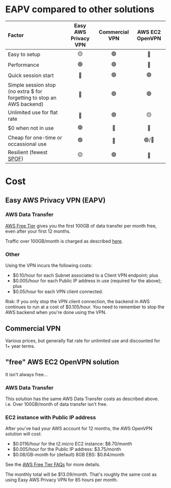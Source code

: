 # EAPV compared to other solutions

| Factor            | Easy AWS Privacy VPN | Commercial VPN | AWS EC2 OpenVPN |
| :---------------- | :------: | :------: | :------: |
| Easy to setup     | 🟡 | 🟢 | 🔴 |
| Performance       | 🟢 | 🟢 | 🔴 |
| Quick session start | 🔴 | 🟢 | 🟢 |
| Simple session stop (no extra $ for forgetting to stop an AWS backend) | 🔴 | 🟢 | 🟢 |
| Unlimited use for flat rate | 🔴 | 🟢 | 🟡 |
| $0 when not in use | 🟢 | 🔴 | 🔴 |
| Cheap for one-time or occassional use | 🟢 | 🔴 | 🟢/🔴 |
| Resilient (fewest [SPOF](https://en.wikipedia.org/wiki/Single_point_of_failure)) | 🟡 | 🟢 | 🔴 |

# Cost

## Easy AWS Privacy VPN (EAPV)

### AWS Data Transfer

[AWS Free Tier](https://aws.amazon.com/free/) gives you the first 100GB of data transfer per month free, even after your first 12 months.

Traffic over 100GB/month is charged as described [here](https://aws.amazon.com/ec2/pricing/on-demand/#Data_Transfer).

### Other

Using the VPN incurs the following costs:
- $0.10/hour for each Subnet associated to a Client VPN endpoint; plus
- $0.005/hour for each Public IP address in use (required for the above); plus
- $0.05/hour for each VPN client connected.

Risk: If you only stop the VPN client connection, the backend in AWS continues to run at a cost of $0.105/hour.  You need to remember to stop the AWS backend when you're done using the VPN.

## Commercial VPN

Various prices, but generally flat rate for unlimited use and discounted for 1+ year terms.

## "free" AWS EC2 OpenVPN solution

It isn't always free...

### AWS Data Transfer

This solution has the same AWS Data Transfer costs as described above.  i.e. Over 100GB/month of data transfer isn't free. 

### EC2 instance with Public IP address

After you've had your AWS account for 12 months, the AWS OpenVPN solution will cost:
- $0.0116/hour for the t2.micro EC2 instance: $8.70/month
- $0.005/hour for the Public IP address: $3.75/month
- $0.08/GB-month for (default) 8GB EBS: $0.64/month

See the [AWS Free Tier FAQs](https://aws.amazon.com/free/free-tier-faqs/) for more details.

The monthly total will be $13.09/month.  That's roughly the same cost as using Easy AWS Privacy VPN for 85 hours per month.
